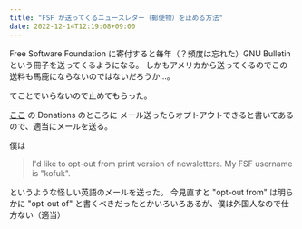 ```yaml
---
title: "FSF が送ってくるニュースレター（郵便物）を止める方法"
date: 2022-12-14T12:19:08+09:00
---
```


Free Software Foundation に寄付すると毎年（？頻度は忘れた）GNU Bulletin という冊子を送ってくるようになる。
しかもアメリカから送ってくるのでこの送料も馬鹿にならないのではないだろうか…。

てことでいらないので止めてもらった。

[ここ](https://www.fsf.org/about/free-software-foundation-privacy-policy) の Donations のところに
メール送ったらオプトアウトできると書いてあるので、適当にメールを送る。

僕は

> I'd like to opt-out from print version of newsletters.
> My FSF username is "kofuk".

というような怪しい英語のメールを送った。
今見直すと "opt-out from" は明らかに "opt-out of" と書くべきだったとかいろいろあるが、僕は外国人なので仕方ない（適当）
